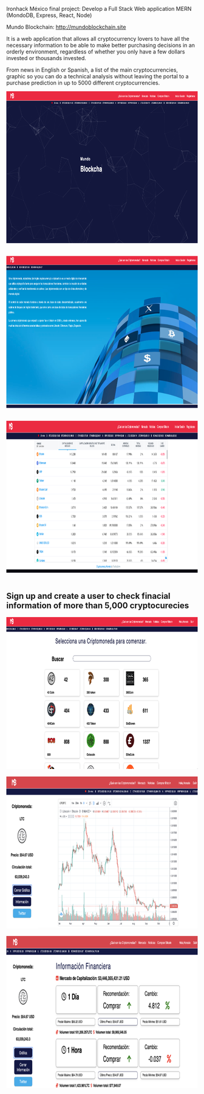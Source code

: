 Ironhack México final project: Develop a Full Stack Web application MERN (MondoDB, Express, React, Node)

Mundo Blockchain: http://mundoblockchain.site

It is a web application that allows all cryptocurrency lovers to have all the necessary information to be able to make 
better purchasing decisions in an orderly environment, regardless of whether you only have a few dollars invested or 
thousands invested.

From news in English or Spanish, a list of the main cryptocurrencies, graphic so you can do a technical analysis without leaving the portal to a purchase prediction in up to 5000 different cryptocurrencies.


<img src="./src/assets/intro.png" alt="" height="400px" width="750px"><br><br>

<img src="./src/assets/about.png" alt="" height="400px" width="750px"><br><br>

<img src="./src/assets/screener.png" alt="" height="400px" width="750px"><br><br>


<h2>Sign up and create a user to check finacial information of more than 5,000 cryptocurecies</h2>

<img src="./src/assets/allCoins.png" alt="" height="400px" width="750px"><br><br>
<img src="./src/assets/graph.png" alt="" height="400px" width="750px"><br><br>
<img src="./src/assets/financialInformation.png" alt="" height="400px" width="750px"><br><br>



